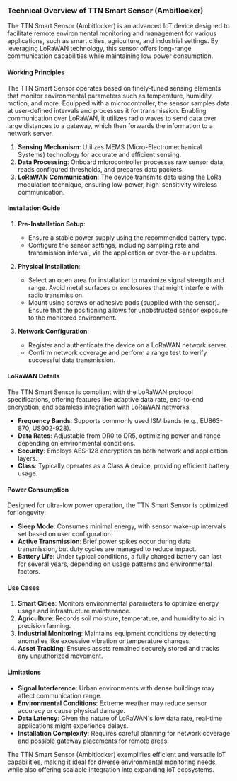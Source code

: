 ### Technical Overview of TTN Smart Sensor (Ambitlocker)

The TTN Smart Sensor (Ambitlocker) is an advanced IoT device designed to facilitate remote environmental monitoring and management for various applications, such as smart cities, agriculture, and industrial settings. By leveraging LoRaWAN technology, this sensor offers long-range communication capabilities while maintaining low power consumption.

#### Working Principles

The TTN Smart Sensor operates based on finely-tuned sensing elements that monitor environmental parameters such as temperature, humidity, motion, and more. Equipped with a microcontroller, the sensor samples data at user-defined intervals and processes it for transmission. Enabling communication over LoRaWAN, it utilizes radio waves to send data over large distances to a gateway, which then forwards the information to a network server.

1. **Sensing Mechanism**: Utilizes MEMS (Micro-Electromechanical Systems) technology for accurate and efficient sensing.
2. **Data Processing**: Onboard microcontroller processes raw sensor data, reads configured thresholds, and prepares data packets.
3. **LoRaWAN Communication**: The device transmits data using the LoRa modulation technique, ensuring low-power, high-sensitivity wireless communication.

#### Installation Guide

1. **Pre-Installation Setup**:
   - Ensure a stable power supply using the recommended battery type.
   - Configure the sensor settings, including sampling rate and transmission interval, via the application or over-the-air updates.

2. **Physical Installation**:
   - Select an open area for installation to maximize signal strength and range. Avoid metal surfaces or enclosures that might interfere with radio transmission.
   - Mount using screws or adhesive pads (supplied with the sensor). Ensure that the positioning allows for unobstructed sensor exposure to the monitored environment.

3. **Network Configuration**:
   - Register and authenticate the device on a LoRaWAN network server.
   - Confirm network coverage and perform a range test to verify successful data transmission.

#### LoRaWAN Details

The TTN Smart Sensor is compliant with the LoRaWAN protocol specifications, offering features like adaptive data rate, end-to-end encryption, and seamless integration with LoRaWAN networks.

- **Frequency Bands**: Supports commonly used ISM bands (e.g., EU863-870, US902-928).
- **Data Rates**: Adjustable from DR0 to DR5, optimizing power and range depending on environmental conditions.
- **Security**: Employs AES-128 encryption on both network and application layers.
- **Class**: Typically operates as a Class A device, providing efficient battery usage.

#### Power Consumption

Designed for ultra-low power operation, the TTN Smart Sensor is optimized for longevity:

- **Sleep Mode**: Consumes minimal energy, with sensor wake-up intervals set based on user configuration.
- **Active Transmission**: Brief power spikes occur during data transmission, but duty cycles are managed to reduce impact.
- **Battery Life**: Under typical conditions, a fully charged battery can last for several years, depending on usage patterns and environmental factors.

#### Use Cases

1. **Smart Cities**: Monitors environmental parameters to optimize energy usage and infrastructure maintenance.
2. **Agriculture**: Records soil moisture, temperature, and humidity to aid in precision farming.
3. **Industrial Monitoring**: Maintains equipment conditions by detecting anomalies like excessive vibration or temperature changes.
4. **Asset Tracking**: Ensures assets remained securely stored and tracks any unauthorized movement.

#### Limitations

- **Signal Interference**: Urban environments with dense buildings may affect communication range.
- **Environmental Conditions**: Extreme weather may reduce sensor accuracy or cause physical damage.
- **Data Latency**: Given the nature of LoRaWAN's low data rate, real-time applications might experience delays.
- **Installation Complexity**: Requires careful planning for network coverage and possible gateway placements for remote areas.

The TTN Smart Sensor (Ambitlocker) exemplifies efficient and versatile IoT capabilities, making it ideal for diverse environmental monitoring needs, while also offering scalable integration into expanding IoT ecosystems.